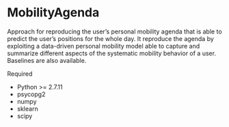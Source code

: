 # MobilityAgenda
Approach for reproducing the user’s personal mobility agenda that is able to predict the user’s positions for the whole day. It reproduce the agenda by exploiting a data-driven personal mobility model able to capture and summarize different aspects of the systematic mobility behavior of a user. Baselines are also available.

Required
* Python >= 2.7.11
* psycopg2
* numpy
* sklearn
* scipy
